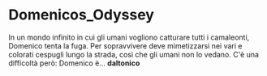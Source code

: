 # Domenicos_Odyssey


In un mondo infinito in cui gli umani vogliono catturare tutti i camaleonti, Domenico tenta la fuga. Per sopravvivere deve mimetizzarsi nei vari e colorati cespugli lungo la strada, così che gli umani non lo vedano. C'è una difficoltà però: Domenico è... **daltonico**
